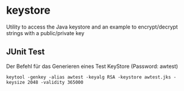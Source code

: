 # keystore
Utility to access the Java keystore and an example to encrypt/decrypt strings with a public/private key

## JUnit Test

Der Befehl für das Generieren eines Test KeyStore (Password: awtest)
```
keytool -genkey -alias awtest -keyalg RSA -keystore awtest.jks -keysize 2048 -validity 365000
```
